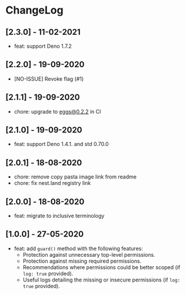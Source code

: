 # ChangeLog

## [2.3.0] - 11-02-2021

- feat: support Deno 1.7.2

## [2.2.0] - 19-09-2020

- [NO-ISSUE] Revoke flag (#1)

## [2.1.1] - 19-09-2020

- chore: upgrade to eggs@0.2.2 in CI

## [2.1.0] - 19-09-2020

- feat: support Deno 1.4.1. and std 0.70.0

## [2.0.1] - 18-08-2020

- chore: remove copy pasta image link from readme
- chore: fix nest.land registry link

## [2.0.0] - 18-08-2020

- feat: migrate to inclusive terminology

## [1.0.0] - 27-05-2020

- feat: add `guard()` method with the following features:
  - Protection against unnecessary top-level permissions.
  - Protection against missing required permissions.
  - Recommendations where permissions could be better scoped (if `log: true` provided).
  - Useful logs detailing the missing or insecure permissions (if `log: true` provided).
